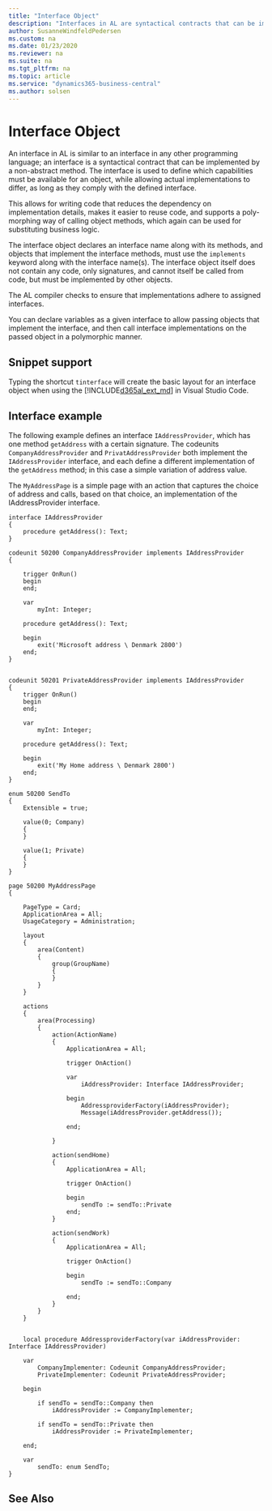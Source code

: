 ```yaml
---
title: "Interface Object"
description: "Interfaces in AL are syntactical contracts that can be implemented by a non-abstract method."
author: SusanneWindfeldPedersen
ms.custom: na
ms.date: 01/23/2020
ms.reviewer: na
ms.suite: na
ms.tgt_pltfrm: na
ms.topic: article
ms.service: "dynamics365-business-central"
ms.author: solsen
---
```


# Interface Object

An interface in AL is similar to an interface in any other programming language; an interface is a syntactical contract that can be implemented by a non-abstract method. The interface is used to define which capabilities must be available for an object, while allowing actual implementations to differ, as long as they comply with the defined interface.

This allows for writing code that reduces the dependency on implementation details, makes it easier to reuse code, and supports a poly-morphing way of calling object methods, which again can be used for substituting business logic.

The interface object declares an interface name along with its methods, and objects that implement the interface methods, must use the `implements` keyword along with the interface name(s). The interface object itself does not contain any code, only signatures, and cannot itself be called from code, but must be implemented by other objects.
 
The AL compiler checks to ensure that implementations adhere to assigned interfaces.

You can declare variables as a given interface to allow passing objects that implement the interface, and then call interface implementations on the passed object in a polymorphic manner.

## Snippet support
Typing the shortcut `tinterface` will create the basic layout for an interface object when using the [!INCLUDE[d365al_ext_md](../includes/d365al_ext_md.md)] in Visual Studio Code.


## Interface example

The following example defines an interface `IAddressProvider`, which has one method `getAddress` with a certain signature. The codeunits `CompanyAddressProvider` and `PrivatAddressProvider` both implement the `IAddressProvider` interface, and each define a different implementation of the `getAddress` method; in this case a simple variation of address value.

The `MyAddressPage` is a simple page with an action that captures the choice of address and calls, based on that choice, an implementation of the IAddressProvider interface.

```
interface IAddressProvider 
{ 
    procedure getAddress(): Text; 
} 

codeunit 50200 CompanyAddressProvider implements IAddressProvider 
{ 

    trigger OnRun() 
    begin 
    end; 

    var 
        myInt: Integer; 

    procedure getAddress(): Text; 

    begin 
        exit('Microsoft address \ Denmark 2800') 
    end; 
} 


codeunit 50201 PrivateAddressProvider implements IAddressProvider 
{ 
    trigger OnRun() 
    begin 
    end; 

    var 
        myInt: Integer; 

    procedure getAddress(): Text; 

    begin 
        exit('My Home address \ Denmark 2800') 
    end; 
} 

enum 50200 SendTo
{
    Extensible = true;

    value(0; Company)
    {
    }

    value(1; Private)
    {
    }
}

page 50200 MyAddressPage
{

    PageType = Card;
    ApplicationArea = All;
    UsageCategory = Administration;

    layout
    {
        area(Content)
        {
            group(GroupName)
            {
            }
        }
    }

    actions
    {
        area(Processing)
        {
            action(ActionName)
            {
                ApplicationArea = All;

                trigger OnAction()

                var
                    iAddressProvider: Interface IAddressProvider;

                begin
                    AddressproviderFactory(iAddressProvider);
                    Message(iAddressProvider.getAddress());

                end;

            }

            action(sendHome)
            {
                ApplicationArea = All;

                trigger OnAction()

                begin
                    sendTo := sendTo::Private
                end;
            }

            action(sendWork)
            {
                ApplicationArea = All;

                trigger OnAction()

                begin
                    sendTo := sendTo::Company

                end;
            }
        }
    }


    local procedure AddressproviderFactory(var iAddressProvider: Interface IAddressProvider)

    var
        CompanyImplementer: Codeunit CompanyAddressProvider;
        PrivateImplementer: Codeunit PrivateAddressProvider;

    begin

        if sendTo = sendTo::Company then
            iAddressProvider := CompanyImplementer;

        if sendTo = sendTo::Private then
            iAddressProvider := PrivateImplementer;

    end;

    var
        sendTo: enum SendTo;
}
```

## See Also